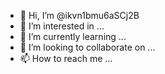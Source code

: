 - 👋 Hi, I’m @ikvn1bmu6aSCj2B
- 👀 I’m interested in ...
- 🌱 I’m currently learning ...
- 💞️ I’m looking to collaborate on ...
- 📫 How to reach me ...

<!---
ikvn1bmu6aSCj2B/ikvn1bmu6aSCj2B is a ✨ special ✨ repository because its `README.md` (this file) appears on your GitHub profile.
You can click the Preview link to take a look at your changes.
--->
